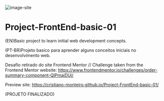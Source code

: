 ![image-site](https://user-images.githubusercontent.com/91402144/148314395-23dfbf37-2921-424d-8ec9-d99c457b4cd8.png)

# Project-FrontEnd-basic-01
 (EN)Basic project to learn initial web development concepts. 

 (PT-BR)Projeto basico para aprender alguns conceitos iniciais no desenvolvimento web.

 Desafio retirado do site Frontend Mentor // Challenge taken from the Frontend Mentor website: 
 https://www.frontendmentor.io/challenges/order-summary-component-QlPmajDUj/

Preview site: https://cristiano-monteiro.github.io/Project-FrontEnd-basic-01/

(PROJETO FINALIZADO)
